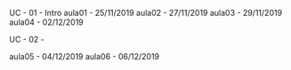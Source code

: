 UC - 01 - Intro
aula01 - 25/11/2019
aula02 - 27/11/2019
aula03 - 29/11/2019
aula04 - 02/12/2019

UC - 02 - 

aula05 - 04/12/2019
aula06 - 06/12/2019
